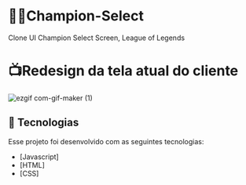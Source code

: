 # 🦸‍♀️Champion-Select
Clone UI Champion Select Screen, League of Legends


# 📺Redesign da tela atual do cliente
![ezgif com-gif-maker (1)](https://user-images.githubusercontent.com/62511035/103181493-5ab8b400-4880-11eb-99a1-39c61df44946.gif)

## 🚀 Tecnologias

Esse projeto foi desenvolvido com as seguintes tecnologias:

- [Javascript]
- [HTML]
- [CSS]

